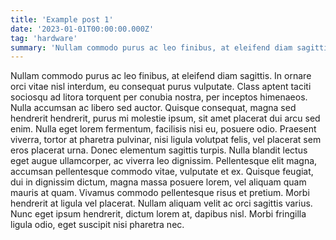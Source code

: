 ```yaml
---
title: 'Example post 1'
date: '2023-01-01T00:00:00.000Z'
tag: 'hardware'
summary: 'Nullam commodo purus ac leo finibus, at eleifend diam sagittis'
---
```


Nullam commodo purus ac leo finibus, at eleifend diam sagittis. In ornare orci vitae nisl interdum, eu consequat purus vulputate. Class aptent taciti sociosqu ad litora torquent per conubia nostra, per inceptos himenaeos. Nulla accumsan ac libero sed auctor. Quisque consequat, magna sed hendrerit hendrerit, purus mi molestie ipsum, sit amet placerat dui arcu sed enim. Nulla eget lorem fermentum, facilisis nisi eu, posuere odio. Praesent viverra, tortor at pharetra pulvinar, nisi ligula volutpat felis, vel placerat sem eros placerat urna. Donec elementum sagittis turpis. Nulla blandit lectus eget augue ullamcorper, ac viverra leo dignissim. Pellentesque elit magna, accumsan pellentesque commodo vitae, vulputate et ex. Quisque feugiat, dui in dignissim dictum, magna massa posuere lorem, vel aliquam quam mauris at quam. Vivamus commodo pellentesque risus et pretium. Morbi hendrerit at ligula vel placerat. Nullam aliquam velit ac orci sagittis varius. Nunc eget ipsum hendrerit, dictum lorem at, dapibus nisl. Morbi fringilla ligula odio, eget suscipit nisi pharetra nec.
